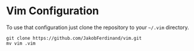 # Vim Configuration

To use that configuration just clone the repository to your `~/.vim` directory.

```
git clone https://github.com/JakobFerdinand/vim.git
mv vim .vim
```
